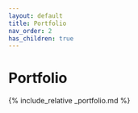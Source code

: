 ```yaml
---
layout: default
title: Portfolio
nav_order: 2
has_children: true
---
```


# Portfolio

{% include_relative _portfolio.md %}